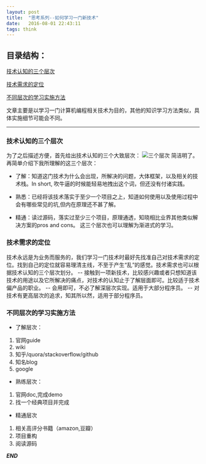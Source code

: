 ```yaml
---
layout: post
title:  "思考系列--如何学习一门新技术"
date:   2016-08-01 22:43:11
tags: think
---
```


## 目录结构：

[技术认知的三个层次 ](#A)

[技术需求的定位](#B)

[不同层次的学习实施方法](#C)




文章主要是以学习一门计算机编程相关技术为目的，其他的知识学习方法类似，具体实施细节可能会不同。

***


<a name="A"></a>

### 技术认知的三个层次

为了之后描述方便，首先给出技术认知的三个大致层次：
![三个层次](http://7xrnwq.com1.z0.glb.clouddn.com/20160802-three-level.jpg)
简洁明了。
再简单介绍下我所理解的这三个层次：

 - 了解：知道这门技术为什么会出现，所解决的问题，大体框架，以及相关的技术栈。In short, 吹牛逼的时候能轻易地拽出这个词，但还没有付诸实践。

 - 熟悉：已经将该技术落实于至少一个项目之上，知道如何使用以及使用过程中会有哪些常见的坑,但内在原理还不甚了解。

 - 精通：读过源码，落实过至少三个项目，原理通透，知晓相比业界其他类似解决方案的pros and cons。
这三个层次也可以理解为渐进式的学习。

<a name="B"></a>

### 技术需求的定位

技术永远是为业务而服务的，我们学习一门技术时最好先找准自己对技术需求的定位。找到自己的定位就容易理清主线，不至于产生“乱”的感觉。技术需求也可以根据技术认知的三个层次划分。
-- 接触到一项新技术，比较感兴趣或者只想知道该技术的用途以及它所解决的痛点，对技术的认知止于了解层面即可。比较适于技术偏产品的职业。
-- 会用即可，不必了解深层次实现。适用于大部分程序员。
-- 对技术有更高层次的追求，知其所以然，适用于部分程序员。

<a name="C"></a>

### 不同层次的学习实施方法

 * 了解层次：
 1. 官网guide
 2. wiki
 3. 知乎/quora/stackoverflow/github
 4. 知名blog 
 5. google

 * 熟练层次：
 1. 官网doc,完成demo
 2. 找一个经典项目并完成

 * 精通层次
 1. 相关高评分书籍（amazon,豆瓣）
 2. 项目重构
 3. 阅读源码

 ***END***